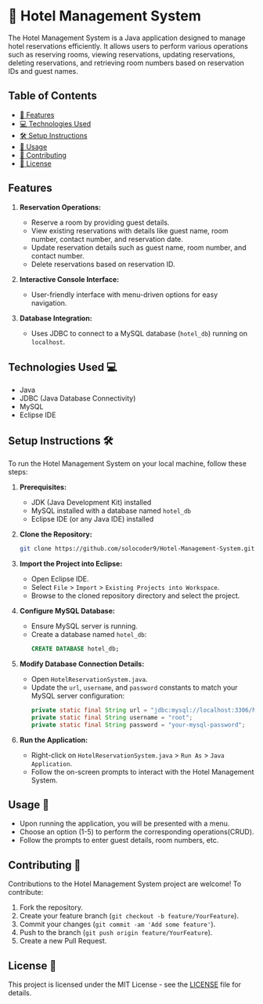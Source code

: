 # 🏨 Hotel Management System

The Hotel Management System is a Java application designed to manage hotel reservations efficiently. It allows users to perform various operations such as reserving rooms, viewing reservations, updating reservations, deleting reservations, and retrieving room numbers based on reservation IDs and guest names.

## Table of Contents

- [🌟 Features](#🌟features)
- [💻 Technologies Used](#technologies-used)
- [🛠️ Setup Instructions](#setup-instructions)
- [🚀 Usage](#usage)
- [🤝 Contributing](#contributing)
- [📝 License](#license)

## Features 

1. **Reservation Operations:**
   - Reserve a room by providing guest details.
   - View existing reservations with details like guest name, room number, contact number, and reservation date.
   - Update reservation details such as guest name, room number, and contact number.
   - Delete reservations based on reservation ID.

2. **Interactive Console Interface:**
   - User-friendly interface with menu-driven options for easy navigation.

3. **Database Integration:**
   - Uses JDBC to connect to a MySQL database (`hotel_db`) running on `localhost`.

## Technologies Used 💻 

- Java
- JDBC (Java Database Connectivity)
- MySQL
- Eclipse IDE

## Setup Instructions 🛠️ 

To run the Hotel Management System on your local machine, follow these steps:

1. **Prerequisites:**
   - JDK (Java Development Kit) installed
   - MySQL installed with a database named `hotel_db`
   - Eclipse IDE (or any Java IDE) installed

2. **Clone the Repository:**
   ```bash
   git clone https://github.com/solocoder9/Hotel-Management-System.git

3. **Import the Project into Eclipse:**
   - Open Eclipse IDE.
   - Select `File` > `Import` > `Existing Projects into Workspace`.
   - Browse to the cloned repository directory and select the project.

4. **Configure MySQL Database:**
   - Ensure MySQL server is running.
   - Create a database named `hotel_db`:
     ```sql
     CREATE DATABASE hotel_db;
     ```

5. **Modify Database Connection Details:**
   - Open `HotelReservationSystem.java`.
   - Update the `url`, `username`, and `password` constants to match your MySQL server configuration:
     ```java
     private static final String url = "jdbc:mysql://localhost:3306/hotel_db";
     private static final String username = "root";
     private static final String password = "your-mysql-password";
     ```

6. **Run the Application:**
   - Right-click on `HotelReservationSystem.java` > `Run As` > `Java Application`.
   - Follow the on-screen prompts to interact with the Hotel Management System.

## Usage 🚀 

- Upon running the application, you will be presented with a menu.
- Choose an option (1-5) to perform the corresponding operations(CRUD).
- Follow the prompts to enter guest details, room numbers, etc.

## Contributing 🤝 

Contributions to the Hotel Management System project are welcome! To contribute:

1. Fork the repository.
2. Create your feature branch (`git checkout -b feature/YourFeature`).
3. Commit your changes (`git commit -am 'Add some feature'`).
4. Push to the branch (`git push origin feature/YourFeature`).
5. Create a new Pull Request.

## License 📝 

This project is licensed under the MIT License - see the [LICENSE](LICENSE) file for details.

